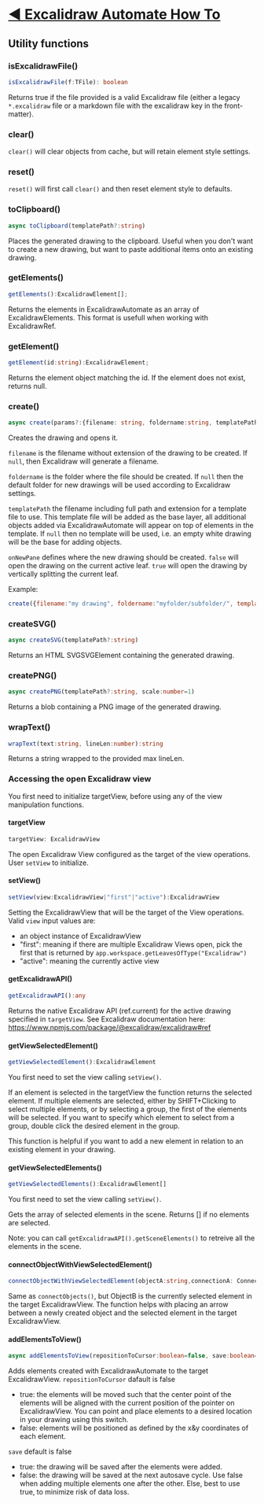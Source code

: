 # [◀ Excalidraw Automate How To](../readme.md)
## Utility functions
### isExcalidrawFile()
```typescript
isExcalidrawFile(f:TFile): boolean
```
Returns true if the file provided is a valid Excalidraw file (either a legacy `*.excalidraw` file or a markdown file with the excalidraw key in the front-matter).

### clear()
`clear()` will clear objects from cache, but will retain element style settings.

### reset()
`reset()` will first call `clear()` and then reset element style to defaults.

### toClipboard()
```typescript
async toClipboard(templatePath?:string)
```
Places the generated drawing to the clipboard. Useful when you don't want to create a new drawing, but want to paste additional items onto an existing drawing.

### getElements()
```typescript
getElements():ExcalidrawElement[];
```
Returns the elements in ExcalidrawAutomate as an array of ExcalidrawElements. This format is usefull when working with ExcalidrawRef.

### getElement()
```typescript
getElement(id:string):ExcalidrawElement;
```

Returns the element object matching the id. If the element does not exist, returns null.

### create()
```typescript
async create(params?:{filename: string, foldername:string, templatePath:string, onNewPane: boolean})
```
Creates the drawing and opens it.

`filename` is the filename without extension of the drawing to be created. If `null`, then Excalidraw will generate a filename.

`foldername` is the folder where the file should be created. If `null` then the default folder for new drawings will be used according to Excalidraw settings.

`templatePath` the filename including full path and extension for a template file to use. This template file will be added as the base layer, all additional objects added via ExcalidrawAutomate will appear on top of elements in the template. If `null` then no template will be used, i.e. an empty white drawing will be the base for adding objects.

`onNewPane` defines where the new drawing should be created. `false` will open the drawing on the current active leaf. `true` will open the drawing by vertically splitting the current leaf.

Example:
```javascript
create({filename:"my drawing", foldername:"myfolder/subfolder/", templatePath: "Excalidraw/template.excalidraw", onNewPane: true});
```
### createSVG()
```typescript
async createSVG(templatePath?:string)
```
Returns an HTML SVGSVGElement containing the generated drawing.

### createPNG()
```typescript
async createPNG(templatePath?:string, scale:number=1)
```
Returns a blob containing a PNG image of the generated drawing.

### wrapText()
```typescript
wrapText(text:string, lineLen:number):string
```
Returns a string wrapped to the provided max lineLen.


### Accessing the open Excalidraw view
You first need to initialize targetView, before using any of the view manipulation functions.

#### targetView
```typescript
targetView: ExcalidrawView
```
The open Excalidraw View configured as the target of the view operations. User `setView` to initialize.

#### setView()
```typescript
setView(view:ExcalidrawView|"first"|"active"):ExcalidrawView
```
Setting the ExcalidrawView that will be the target of the View operations. Valid `view` input values are:
- an object instance of ExcalidrawView
- "first": meaning if there are multiple Excalidraw Views open, pick the first that is returned by `app.workspace.getLeavesOfType("Excalidraw")`
- "active": meaning the currently active view

#### getExcalidrawAPI()
```typescript
getExcalidrawAPI():any
```
Returns the native Excalidraw API (ref.current) for the active drawing specified in `targetView`.
See Excalidraw documentation here: https://www.npmjs.com/package/@excalidraw/excalidraw#ref

#### getViewSelectedElement()
```typescript
getViewSelectedElement():ExcalidrawElement
```

You first need to set the view calling `setView()`.

If an element is selected in the targetView the function returns the selected element. If multiple elements are selected, either by SHIFT+Clicking to select multiple elements, or by selecting a group, the first of the elements will be selected. If you want to specify which element to select from a group, double click the desired element in the group.

This function is helpful if you want to add a new element in relation to an existing element in your drawing.

#### getViewSelectedElements()
```typescript
getViewSelectedElements():ExcalidrawElement[]
```

You first need to set the view calling `setView()`.

Gets the array of selected elements in the scene. Returns [] if no elements are selected.

Note: you can call `getExcalidrawAPI().getSceneElements()` to retreive all the elements in the scene.

#### connectObjectWithViewSelectedElement()
```typescript 
connectObjectWithViewSelectedElement(objectA:string,connectionA: ConnectionPoint, connectionB: ConnectionPoint, formatting?:{numberOfPoints?: number,startArrowHead?:string,endArrowHead?:string, padding?: number}):boolean
```
Same as `connectObjects()`, but ObjectB is the currently selected element in the target ExcalidrawView. The function helps with placing an arrow between a newly created object and the selected element in the target ExcalidrawView.

#### addElementsToView()
```typescript
async addElementsToView(repositionToCursor:boolean=false, save:boolean=false):Promise<boolean>
```
Adds elements created with ExcalidrawAutomate to the target ExcalidrawView.
`repositionToCursor` dafault is false
- true: the elements will be moved such that the center point of the elements will be aligned with the current position of the pointer on ExcalidrawView. You can point and place elements to a desired location in your drawing using this switch.
- false: elements will be positioned as defined by the x&y coordinates of each element.

`save` default is false
- true: the drawing will be saved after the elements were added.
- false: the drawing will be saved at the next autosave cycle. Use false when adding multiple elements one after the other. Else, best to use true, to minimize risk of data loss.